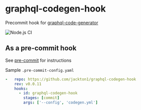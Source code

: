 # graphql-codegen-hook
Precommit hook for [graphql-code-generator](https://github.com/dotansimha/graphql-code-generator) 


![Node.js CI](https://github.com/jackton1/graphql-codegen-hook/workflows/Node.js%20CI/badge.svg?event=push)

## As a pre-commit hook

See [pre-commit](https://github.com/pre-commit/pre-commit) for instructions

Sample `.pre-commit-config.yaml`

```yaml
-   repo: https://github.com/jackton1/graphql-codegen-hook
    rev: v0.0.11
    hooks:
      - id: graphql-codegen-hook
        stages: [commit]
        args: ['--config', 'codegen.yml']
```
